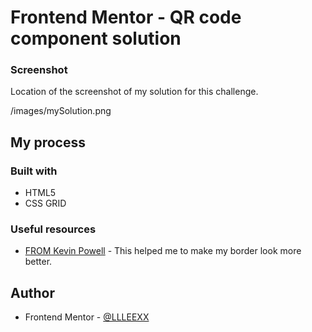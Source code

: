 # Frontend Mentor - QR code component solution




### Screenshot

Location of the screenshot of my solution for this challenge.

/images/mySolution.png


## My process

### Built with

- HTML5
- CSS GRID


### Useful resources

- [FROM Kevin Powell](https://www.youtube.com/shorts/D0lIR1qVJOk) - This helped me to make my border look more better.


## Author

- Frontend Mentor - [@LLLEEXX](https://www.frontendmentor.io/profile/LLLEEXX)

